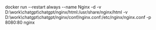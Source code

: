 docker run --restart always --name Nginx -d -v  D:\work\chatgpt\chatgpt/nginx/html:/usr/share/nginx/html -v  D:\work\chatgpt\chatgpt/nginx/conf/nginx.conf:/etc/nginx/nginx.conf -p 8080:80 nginx
